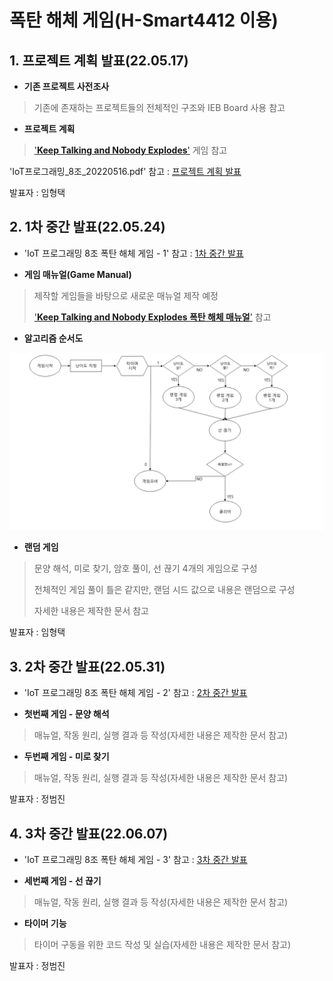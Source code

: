 
# **폭탄 해체 게임(H-Smart4412 이용)**


## **1. 프로젝트 계획 발표(22.05.17)**

 - **기존 프로젝트 사전조사**
>기존에 존재하는 프로젝트들의 전체적인 구조와 IEB Board 사용 참고

 - **프로젝트 계획**
>['**Keep Talking and Nobody Explodes**'](http://www.keeptalkinggame.com/) 게임 참고


'IoT프로그래밍_8조_20220516.pdf' 참고 : [프로젝트 계획 발표](https://github.com/hyoungteak/IoT_HSmart4412/blob/main/IoT%ED%94%84%EB%A1%9C%EA%B7%B8%EB%9E%98%EB%B0%8D_8%EC%A1%B0_20220516.pdf)

발표자 : 임형택



## **2. 1차 중간 발표(22.05.24)**

 - 'IoT 프로그래밍 8조 폭탄 해체 게임 - 1' 참고 : [1차 중간 발표](https://docs.google.com/document/d/18wyuJe8805JIE2ftS6ue8w0owCxuHiCCFlvMyepP3zM/edit?usp=sharing)

 - **게임 매뉴얼(Game Manual)**
>제작할 게임들을 바탕으로 새로운 매뉴얼 제작 예정
>
>['**Keep Talking and Nobody Explodes 폭탄 해체 매뉴얼**'](https://www.bombmanual.com/ko/) 참고

 - **알고리즘 순서도**

![img_01](/Images/01.png)

 - **랜덤 게임**
>문양 해석, 미로 찾기, 암호 풀이, 선 끊기 4개의 게임으로 구성
>
>전체적인 게임 풀이 틀은 같지만, 랜덤 시드 값으로 내용은 랜덤으로 구성
>
>자세한 내용은 제작한 문서 참고

발표자 : 임형택

## **3. 2차 중간 발표(22.05.31)**

 - 'IoT 프로그래밍 8조 폭탄 해체 게임 - 2' 참고 : [2차 중간 발표](https://docs.google.com/document/d/1gHcK0-FiGUvA0DYAOu1RZ-o5m-i1AtpV3A5RLSvth9A/edit?usp=sharing)

 - **첫번째 게임 - 문양 해석**
>매뉴얼, 작동 원리, 실행 결과 등 작성(자세한 내용은 제작한 문서 참고)

 - **두번째 게임 - 미로 찾기**
>매뉴얼, 작동 원리, 실행 결과 등 작성(자세한 내용은 제작한 문서 참고)

발표자 : 정범진

## **4. 3차 중간 발표(22.06.07)**

 - 'IoT 프로그래밍 8조 폭탄 해체 게임 - 3' 참고 : [3차 중간 발표](https://docs.google.com/document/d/1gHcK0-FiGUvA0DYAOu1RZ-o5m-i1AtpV3A5RLSvth9A/edit?usp=sharing)

 - **세번째 게임 - 선 끊기**
>매뉴얼, 작동 원리, 실행 결과 등 작성(자세한 내용은 제작한 문서 참고)

 - **타이머 기능**
>타이머 구동을 위한 코드 작성 및 실습(자세한 내용은 제작한 문서 참고)

발표자 : 정범진